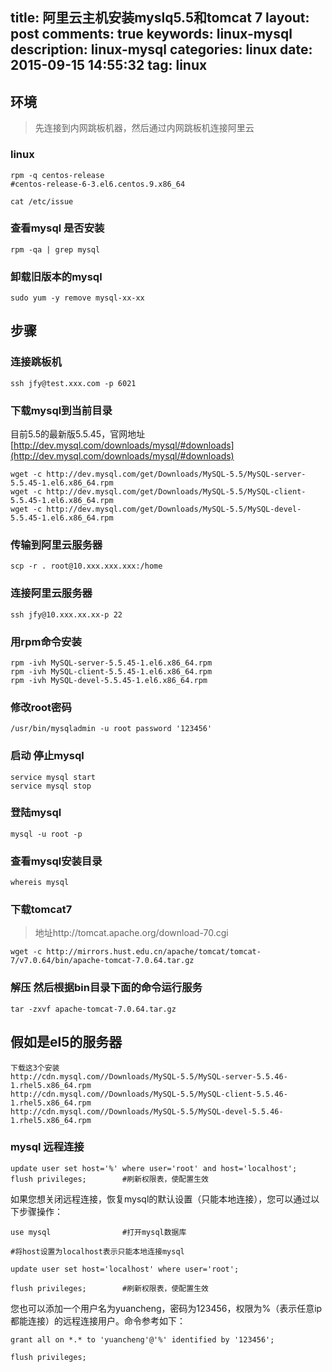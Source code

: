 title: 阿里云主机安装myslq5.5和tomcat 7
layout: post
comments: true
keywords: linux-mysql
description: linux-mysql
categories: linux
date: 2015-09-15 14:55:32
tag: linux
---

## 环境
>先连接到内网跳板机器，然后通过内网跳板机连接阿里云

### linux
```
rpm -q centos-release 
#centos-release-6-3.el6.centos.9.x86_64

cat /etc/issue

```
### 查看mysql 是否安装
```
rpm -qa | grep mysql
```
### 卸载旧版本的mysql
```
sudo yum -y remove mysql-xx-xx
```

##  步骤

###  连接跳板机
```
ssh jfy@test.xxx.com -p 6021
```
### 下载mysql到当前目录

目前5.5的最新版5.5.45，官网地址 [http://dev.mysql.com/downloads/mysql/#downloads](http://dev.mysql.com/downloads/mysql/#downloads)

```
wget -c http://dev.mysql.com/get/Downloads/MySQL-5.5/MySQL-server-5.5.45-1.el6.x86_64.rpm
wget -c http://dev.mysql.com/get/Downloads/MySQL-5.5/MySQL-client-5.5.45-1.el6.x86_64.rpm
wget -c http://dev.mysql.com/get/Downloads/MySQL-5.5/MySQL-devel-5.5.45-1.el6.x86_64.rpm
```
### 传输到阿里云服务器

```
scp -r . root@10.xxx.xxx.xxx:/home
```
### 连接阿里云服务器
```
ssh jfy@10.xxx.xx.xx-p 22
```
### 用rpm命令安装
```
rpm -ivh MySQL-server-5.5.45-1.el6.x86_64.rpm
rpm -ivh MySQL-client-5.5.45-1.el6.x86_64.rpm
rpm -ivh MySQL-devel-5.5.45-1.el6.x86_64.rpm
```

### 修改root密码
```
/usr/bin/mysqladmin -u root password '123456'
```

###  启动 停止mysql
```
service mysql start
service mysql stop
```

### 登陆mysql

```
mysql -u root -p
```

### 查看mysql安装目录
```
whereis mysql
```

### 下载tomcat7
>地址http://tomcat.apache.org/download-70.cgi

```
wget -c http://mirrors.hust.edu.cn/apache/tomcat/tomcat-7/v7.0.64/bin/apache-tomcat-7.0.64.tar.gz
```

### 解压 然后根据bin目录下面的命令运行服务

```
tar -zxvf apache-tomcat-7.0.64.tar.gz

```

## 假如是el5的服务器
```
下载这3个安装
http://cdn.mysql.com//Downloads/MySQL-5.5/MySQL-server-5.5.46-1.rhel5.x86_64.rpm
http://cdn.mysql.com//Downloads/MySQL-5.5/MySQL-client-5.5.46-1.rhel5.x86_64.rpm
http://cdn.mysql.com//Downloads/MySQL-5.5/MySQL-devel-5.5.46-1.rhel5.x86_64.rpm
```
### mysql 远程连接
```
update user set host='%' where user='root' and host='localhost';
flush privileges;        #刷新权限表，使配置生效
```
如果您想关闭远程连接，恢复mysql的默认设置（只能本地连接），您可以通过以下步骤操作：
```
use mysql                #打开mysql数据库

#将host设置为localhost表示只能本地连接mysql

update user set host='localhost' where user='root';

flush privileges;        #刷新权限表，使配置生效
```
您也可以添加一个用户名为yuancheng，密码为123456，权限为%（表示任意ip都能连接）的远程连接用户。命令参考如下：
```
grant all on *.* to 'yuancheng'@'%' identified by '123456';

flush privileges;
```